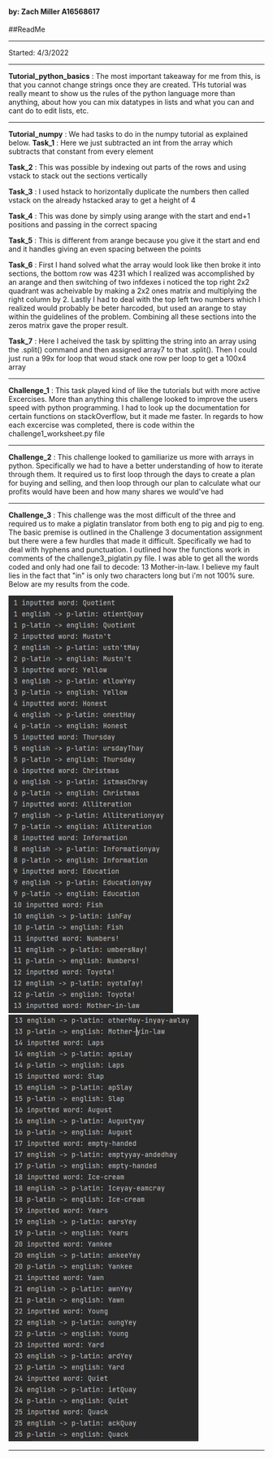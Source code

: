 #### by: Zach Miller A16568617

##ReadMe

---
Started: 4/3/2022

---
**Tutorial_python_basics** :
    The most important takeaway for me from this, is that you cannot change 
strings once they are created. THs tutorial was really meant to show us the 
rules of the python language more than anything, about how you can mix 
datatypes in lists and what you can and cant do to edit lists, etc.

---
**Tutorial_numpy** :
    We had tasks to do in the numpy tutorial as explained below.
**Task_1** : Here we just subtracted an int from the array which subtracts
            that constant from every element

**Task_2** : This was possible by indexing out parts of the rows and using
            vstack to stack out the sections vertically

**Task_3** : I used hstack to horizontally duplicate the numbers then called
            vstack on the already hstacked aray to get a height of 4

**Task_4** : This was done by simply using arange with the start and end+1
            positions and passing in the correct spacing

**Task_5** : This is different from arange because you give it the start and
            end and it handles giving an even spacing between the points

**Task_6** : First I hand solved what the array would look like then broke it
            into sections, the bottom row was  4231 which I realized was 
            accomplished by an arange and then switching of two infdexes
            i noticed the top right 2x2 quadrant was acheivable by making
            a 2x2 ones matrix and multiplying the right column by 2. Lastly
            I had to deal with the top left two numbers which I realized would
            probably be beter harcoded, but used an arange to stay within the
            guidelines of the problem. Combining all these sections into the 
            zeros matrix gave the proper result.

**Task_7** : Here I acheived the task by splitting the string into an array 
            using the .split() command and then assigned array7 to that
            .split(). Then I could just run a 99x for loop that woud stack
            one row per loop to get a 100x4 array


---
**Challenge_1** :
    This task played kind of like the tutorials but with more active
    Excercises. More than anything this challenge looked to improve the 
    users speed with python programming. I had to look up the documentation
    for certain functions on stackOverflow, but it made me faster. In regards
    to how each excercise was completed, there is code within the 
    challenge1_worksheet.py file

---
**Challenge_2** :
    This challenge looked to gamiliarize us more with arrays in python.
    Specifically we had to have a better understanding of how to iterate
    through them. It required us to first loop through the days to create
    a plan for buying and selling, and then loop through our plan to
    calculate what our profits would have been and how many shares we
    would've had

---
**Challenge_3** :
    This challenge was the most difficult of the three and required us
    to make a piglatin translator from both eng to pig and pig to eng.
    The basic premise is outlined in the Challenge 3 documentation assignment
    but there were a few hurdles that made it difficult. Specifically we 
    had to deal with hyphens and punctuation. I outlined how the functions
    work in comments of the challenge3_piglatin.py file. I was able to get
    all the words coded and only had one fail to decode: 13 Mother-in-law. I
    believe my fault lies in the fact that "in" is only two characters long
    but i'm not 100% sure. Below are my results from the code.

![Screenshot](Python/Lab1/images/top12.JPG)
![Screenshot](Python/Lab1/images/bottom25.JPG)

---